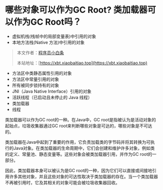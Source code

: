 # 哪些对象可以作为GC Root? 类加载器可以作为GC Root吗？

- 虚拟机栈(栈帧中的局部变量表)中引用的对象
- 本地方法栈(Native 方法)中引用的对象
> 本文作者：[程序员小白条](https://github.com/luoye6)
>
> 本站地址：[https://xbt.xiaobaitiao.top](https://xbt.xiaobaitiao.top)
>
- 方法区中类静态属性引用的对象
- 方法区中常量引用的对象
- 所有被同步锁持有的对象
- JNI（Java Native Interface）引用的对象
- 活跃线程（已启动且未停止的 Java 线程）
- 类加载器
- 线程

类加载器可以作为GC root的一种。在Java中，GC root是指被认为是活动对象的起始点，垃圾收集器通过GC root来判断哪些对象是可达的，哪些对象是不可达的。

类加载器在Java中起到了重要的作用，它负责加载类的字节码并将其转换为可执行的Java对象。在类加载器的生命周期中，它们会创建和维护许多对象，例如类的定义、常量池、静态变量等。这些对象会被类加载器引用，并作为GC root的一部分。

因此，类加载器本身可以被认为是GC root的一种，因为它们可以直接或间接地引用许多其他对象，并且这些对象的可达性取决于类加载器的存在。当一个类加载器不再被引用时，它及其相关的对象可能会被垃圾收集器回收。
